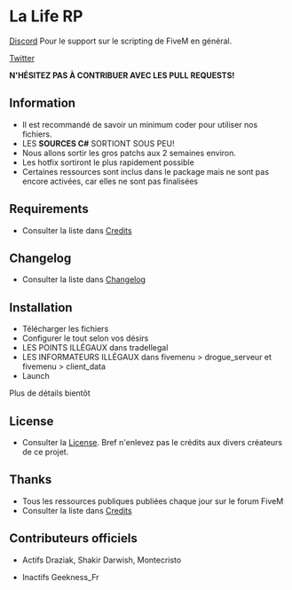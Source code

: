 # La Life RP

[Discord](https://discord.gg/aiekillu)
Pour le support sur le scripting de FiveM en général.

[Twitter](https://twitter.com/Lalife_rp)

**N'HÉSITEZ PAS À CONTRIBUER AVEC LES PULL REQUESTS!**

## Information

- Il est recommandé de savoir un minimum coder pour utiliser nos fichiers.
- LES **SOURCES C#** SORTIONT SOUS PEU!
- Nous allons sortir les gros patchs aux 2 semaines environ.
- Les hotfix sortiront le plus rapidement possible
- Certaines ressources sont inclus dans le package mais ne sont pas encore activées, car elles ne sont pas finalisées

## Requirements

- Consulter la liste dans [Credits](https://github.com/ldlac/La_LifeRP/blob/master/CREDITS.md)

## Changelog

- Consulter la liste dans [Changelog](https://github.com/ldlac/La_LifeRP/blob/master/CHANGELOG.md)

## Installation

- Télécharger les fichiers
- Configurer le tout selon vos désirs
- LES POINTS ILLÉGAUX dans tradeIlegal
- LES INFORMATEURS ILLÉGAUX dans fivemenu > drogue_serveur et fivemenu > client_data
- Launch

Plus de détails bientôt

## License

- Consulter la [License](https://github.com/ldlac/La_LifeRP/blob/master/LICENSE.md). Bref n'enlevez pas le crédits aux divers créateurs de ce projet.

## Thanks

- Tous les ressources publiques publiées chaque jour sur le forum FiveM
- Consulter la liste dans [Credits](https://github.com/ldlac/La_LifeRP/blob/master/CREDITS.md)

## Contributeurs officiels

- Actifs
  Draziak, Shakir Darwish, Montecristo
  
- Inactifs
  Geekness_Fr
